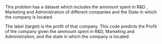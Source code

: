 This problem has a dataset which includes the ammount spent in R&D , Marketing and Administration of different companies
and the State in which the company is located. 

The label (target) is the profit of that company. This code predicts the Profit of the company given the ammount spent in R&D, 
Marketing and Administration, and the state in which the company is located.
